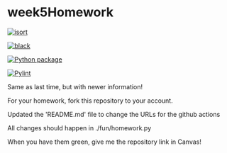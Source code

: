 # week5Homework

[![isort](https://github.com/vcu-Sweetrr/week5homework/actions/workflows/isort.yml/badge.svg)](https://github.com/vcu-Sweetrr/week5homework/actions/workflows/isort.yml)



[![black](https://github.com/vcu-Sweetrr/week5homework/actions/workflows/pyblack.yml/badge.svg)](https://github.com/vcu-Sweetrr/week5homework/actions/workflows/pyblack.yml)



[![Python package](https://github.com/vcu-Sweetrr/week5homework/actions/workflows/pytest.yml/badge.svg)](https://github.com/vcu-Sweetrr/week5homework/actions/workflows/pytest.yml)



[![Pylint](https://github.com/vcu-Sweetrr/week5homework/actions/workflows/pylint.yml/badge.svg)](https://github.com/vcu-Sweetrr/week5homework/actions/workflows/pylint.yml)


Same as last time, but with newer information!

For your homework, fork this repository to your account.

Updated the 'README.md' file to change the URLs for the github actions

All changes should happen in ./fun/homework.py

When you have them green, give me the repository link in Canvas!


